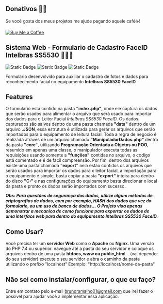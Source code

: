 ## Donativos 🤞🏻
Se você gosta dos meus projetos me ajude pagando aquele café☕!


[![Buy Me a Coffee](https://img.buymeacoffee.com/button-api/?text=Buy%20me%20a%20coffee&emoji=%E2%98%95&slug=brunoramalho01&button_colour=FFDD00&font_colour=000000&font_family=Poppins&outline_colour=000000&coffee_colour=ffffff)](https://www.buymeacoffee.com/brunoramalho01)

## Sistema Web - Formulario de Cadastro FaceID Intelbras SS5530 👩🏻‍💻
![Static Badge](https://img.shields.io/badge/php-8.0-blue)
![Static Badge](https://img.shields.io/badge/bootstrap-5.2.0-orange)
![Static Badge](https://img.shields.io/badge/datatables-1.13.7-red)

Formulario desenvolvido para auxiliar o cadastro de fotos e dados para reconhecimento facial no equipamento **Intelbras SS5530 FaceID**

## Features
O formulario está contido na pasta **"index.php"**, onde ele captura os dados que serão usados para alimentar o arquivo que será usado para importar dos dados para o Leitor Facial _Intelbras SS5530 FaceID_. Os dados capturados são salvos dentro de uma pasta chamada **"data"** dentro de um arquivo **.JSON**, essa estrutura é utilizada para gerar os arquivos que serão importados para o equipamento de leitura facial. Toda a regra de negocio é realizada atraves de um arquivo chamado **"ManipuladorDados.php"** dentro da pasta **"core"**, utilizando **Programação Orientada a Objetos ou POO**, resumido em apenas uma classe, o manipulador executa todas as requisições usando somente a **"funções"** contidas no arquivo, o codigo está comentado e é de facil compreensão. Por fim, dentro dos arquivos existe uma pasta chamada **"export"** nela estão contidos os arquivos que serão usados para importar os dados para o leitor facial, a importação para o equipamento é simple, basta copiar a pasta **"export"** inteira para dentro do disco **"C:\"** e nas configurações do equipamento basta direcionar o local da pasta e pronto os dados serão importados com sucesso.

**_Obs: Para questões de segurança dos dados, utilize algum métodos de criptografias de dados, com por exemplo, HASH dos dados que vez do formulario, ou um uso de banco de dados..._**
**_O Projeto visa apenas demonstrar a mecanica de como funciona para exportar os dados de uma interface web para dentro do equipamento Intelbras SS5530 FaceID._**


## Como Usar?
Você precisa ter um **servidor Web** como o **Apache** ou **Nginx**. Uma versão do PHP 7.4 ou superior.
navegue até a pasta do seu servidor e coloque os arquivos dentro de uma pasta **htdocs, www ou public_html** ...(vai depender do seu servidor)
execute o seu servidor e abra o caminho da pasta utilizando o prefixo "localhost" Exemplo: "http://localhost/nome-da-pasta"

## Não sei como instalar/configurar, o que eu faço?
Entre em contato pelo e-mail brunoramalho01@gmail.com que irei fazer o possível para ajudar você a implementar essa aplicação.
